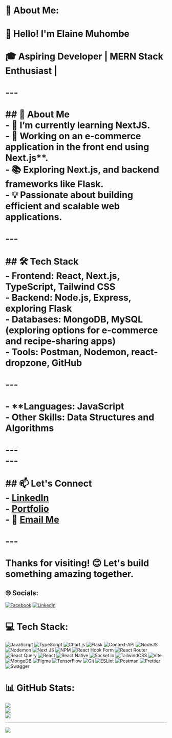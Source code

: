 # 💫 About Me:
# 👋 Hello! I'm Elaine Muhombe<br><br>🎓 Aspiring Developer | MERN Stack Enthusiast | <br><br>---<br><br>## 🚀 About Me<br>- 🌱 I’m currently learning **NextJS**.<br>- 🔭 Working on an e-commerce application in the front end using Next.js**.<br>- 📚 Exploring  **Next.js**, and **backend frameworks** like Flask.<br>- 💡 Passionate about building efficient and scalable web applications.<br>  <br>---<br><br>## 🛠️ Tech Stack<br>- **Frontend:** React, Next.js, TypeScript, Tailwind CSS<br>- **Backend:** Node.js, Express, exploring Flask<br>- **Databases:** MongoDB, MySQL (exploring options for e-commerce and recipe-sharing apps)<br>- **Tools:** Postman, Nodemon, react-dropzone, GitHub<br><br>---<br><br>- **Languages: JavaScript<br>- **Other Skills:** Data Structures and Algorithms<br><br>---<br>---<br><br>## 📫 Let's Connect<br>- [LinkedIn](https://www.linkedin.com/in/elaine-muhombe/)<br>- [Portfolio](https://edusynx.elainees.dev/)<br>- 📧 [Email Me](emuhombe@gmail.com)<br><br>---<br><br>**Thanks for visiting! 😊 Let's build something amazing together.**<br>


## 🌐 Socials:
[![Facebook](https://img.shields.io/badge/Facebook-%231877F2.svg?logo=Facebook&logoColor=white)](https://facebook.com/emuhombe) [![LinkedIn](https://img.shields.io/badge/LinkedIn-%230077B5.svg?logo=linkedin&logoColor=white)](https://linkedin.com/in/elaine-muhombe) 

# 💻 Tech Stack:
![JavaScript](https://img.shields.io/badge/javascript-%23323330.svg?style=for-the-badge&logo=javascript&logoColor=%23F7DF1E) ![TypeScript](https://img.shields.io/badge/typescript-%23007ACC.svg?style=for-the-badge&logo=typescript&logoColor=white) ![Chart.js](https://img.shields.io/badge/chart.js-F5788D.svg?style=for-the-badge&logo=chart.js&logoColor=white) ![Flask](https://img.shields.io/badge/flask-%23000.svg?style=for-the-badge&logo=flask&logoColor=white) ![Context-API](https://img.shields.io/badge/Context--Api-000000?style=for-the-badge&logo=react) ![NodeJS](https://img.shields.io/badge/node.js-6DA55F?style=for-the-badge&logo=node.js&logoColor=white) ![Nodemon](https://img.shields.io/badge/NODEMON-%23323330.svg?style=for-the-badge&logo=nodemon&logoColor=%BBDEAD) ![Next JS](https://img.shields.io/badge/Next-black?style=for-the-badge&logo=next.js&logoColor=white) ![NPM](https://img.shields.io/badge/NPM-%23CB3837.svg?style=for-the-badge&logo=npm&logoColor=white) ![React Hook Form](https://img.shields.io/badge/React%20Hook%20Form-%23EC5990.svg?style=for-the-badge&logo=reacthookform&logoColor=white) ![React Router](https://img.shields.io/badge/React_Router-CA4245?style=for-the-badge&logo=react-router&logoColor=white) ![React Query](https://img.shields.io/badge/-React%20Query-FF4154?style=for-the-badge&logo=react%20query&logoColor=white) ![React](https://img.shields.io/badge/react-%2320232a.svg?style=for-the-badge&logo=react&logoColor=%2361DAFB) ![React Native](https://img.shields.io/badge/react_native-%2320232a.svg?style=for-the-badge&logo=react&logoColor=%2361DAFB) ![Socket.io](https://img.shields.io/badge/Socket.io-black?style=for-the-badge&logo=socket.io&badgeColor=010101) ![TailwindCSS](https://img.shields.io/badge/tailwindcss-%2338B2AC.svg?style=for-the-badge&logo=tailwind-css&logoColor=white) ![Vite](https://img.shields.io/badge/vite-%23646CFF.svg?style=for-the-badge&logo=vite&logoColor=white) ![MongoDB](https://img.shields.io/badge/MongoDB-%234ea94b.svg?style=for-the-badge&logo=mongodb&logoColor=white) ![Figma](https://img.shields.io/badge/figma-%23F24E1E.svg?style=for-the-badge&logo=figma&logoColor=white) ![TensorFlow](https://img.shields.io/badge/TensorFlow-%23FF6F00.svg?style=for-the-badge&logo=TensorFlow&logoColor=white) ![Git](https://img.shields.io/badge/git-%23F05033.svg?style=for-the-badge&logo=git&logoColor=white) ![ESLint](https://img.shields.io/badge/ESLint-4B3263?style=for-the-badge&logo=eslint&logoColor=white) ![Postman](https://img.shields.io/badge/Postman-FF6C37?style=for-the-badge&logo=postman&logoColor=white) ![Prettier](https://img.shields.io/badge/prettier-%23F7B93E.svg?style=for-the-badge&logo=prettier&logoColor=black) ![Swagger](https://img.shields.io/badge/-Swagger-%23Clojure?style=for-the-badge&logo=swagger&logoColor=white)
# 📊 GitHub Stats:
![](https://github-readme-stats.vercel.app/api?username=elamuhombe&theme=dark&hide_border=false&include_all_commits=false&count_private=false)<br/>
![](https://github-readme-streak-stats.herokuapp.com/?user=elamuhombe&theme=dark&hide_border=false)<br/>
![](https://github-readme-stats.vercel.app/api/top-langs/?username=elamuhombe&theme=dark&hide_border=false&include_all_commits=false&count_private=false&layout=compact)

---
[![](https://visitcount.itsvg.in/api?id=elamuhombe&icon=0&color=0)](https://visitcount.itsvg.in)

<!-- Proudly created with GPRM ( https://gprm.itsvg.in ) -->
